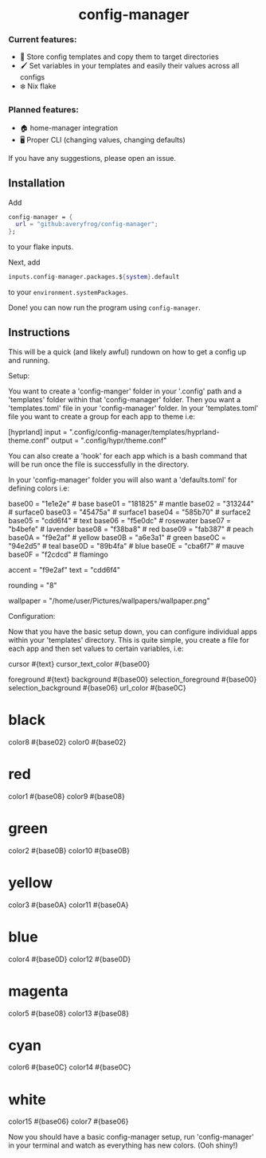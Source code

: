 <h1 align="center">config-manager</h1>



### Current features:
- 📎 Store config templates and copy them to target directories
- 🖌️ Set variables in your templates and easily their values across all configs
- ❄️ Nix flake

### Planned features:
- 🏠 home-manager integration
- 🖥️ Proper CLI (changing values, changing defaults)

If you have any suggestions, please open an issue.

## Installation
Add 
```nix
config-manager = {
  url = "github:averyfrog/config-manager";
};
```
to your flake inputs.

Next, add
```nix
inputs.config-manager.packages.${system}.default
```
to your `environment.systemPackages`.

Done! you can now run the program using `config-manager`.

## Instructions   

This will be a quick (and likely awful) rundown on how to get a config up and running.

Setup:

You want to create a 'config-manger' folder in your '.config' path and a 'templates' folder within that 'config-manager' folder. Then you want a 'templates.toml' file in your 'config-manager' folder. In your 'templates.toml' file you want to create a group for each app to theme i.e:

[hyprland]
input = ".config/config-manager/templates/hyprland-theme.conf"
output = ".config/hypr/theme.conf"

You can also create a 'hook' for each app which is a bash command that will be run once the file is successfully in the directory.

In your 'config-manager' folder you will also want a 'defaults.toml' for defining colors i.e:

base00 = "1e1e2e" # base
base01 = "181825" # mantle
base02 = "313244" # surface0
base03 = "45475a" # surface1
base04 = "585b70" # surface2
base05 = "cdd6f4" # text
base06 = "f5e0dc" # rosewater
base07 = "b4befe" # lavender
base08 = "f38ba8" # red
base09 = "fab387" # peach
base0A = "f9e2af" # yellow
base0B = "a6e3a1" # green
base0C = "94e2d5" # teal
base0D = "89b4fa" # blue
base0E = "cba6f7" # mauve
base0F = "f2cdcd" # flamingo

accent = "f9e2af"
text = "cdd6f4"

rounding = "8"

wallpaper = "/home/user/Pictures/wallpapers/wallpaper.png"

Configuration:
   
Now that you have the basic setup down, you can configure individual apps within your 'templates' directory. This is quite simple, you create a file for each app and then set values to certain variables, i.e:

cursor #{text}
cursor_text_color #{base00}

foreground            #{text}
background            #{base00}
selection_foreground  #{base00}
selection_background  #{base06}
url_color             #{base0C}

# black
color8   #{base02}
color0   #{base02}

# red
color1   #{base08}
color9   #{base08}

# green
color2   #{base0B}
color10  #{base0B}

# yellow
color3   #{base0A}
color11  #{base0A}

# blue
color4  #{base0D}
color12 #{base0D}

# magenta
color5   #{base08}
color13  #{base08}

# cyan
color6   #{base0C}
color14  #{base0C}

# white
color15  #{base06}
color7   #{base06}

Now you should have a basic config-manager setup, run 'config-manager' in your terminal and watch as everything has new colors. (Ooh shiny!) 
